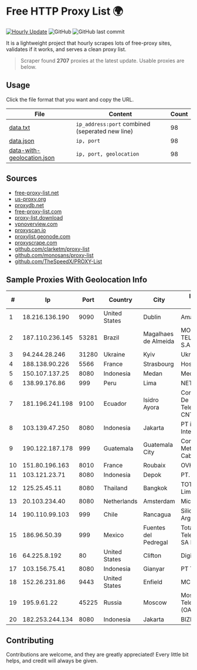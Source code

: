 
# Free HTTP Proxy List 🌍

[![Hourly Update](https://github.com/mertguvencli/http-proxy-list/actions/workflows/main.yml/badge.svg?branch=main)](https://github.com/mertguvencli/http-proxy-list/actions/workflows/main.yml)
![GitHub](https://img.shields.io/github/license/mertguvencli/http-proxy-list)
![GitHub last commit](https://img.shields.io/github/last-commit/mertguvencli/http-proxy-list)

It is a lightweight project that hourly scrapes lots of free-proxy sites, validates if it works, and serves a clean proxy list.


> Scraper found **2707** proxies at the latest update. Usable proxies are below.

## Usage

Click the file format that you want and copy the URL.


|File|Content|Count|
|----|-------|-----|
|[data.txt](https://raw.githubusercontent.com/mertguvencli/http-proxy-list/main/proxy-list/data.txt)|`ip_address:port` combined (seperated new line)|98|
|[data.json](https://raw.githubusercontent.com/mertguvencli/http-proxy-list/main/proxy-list/data.json)|`ip, port`|98|
|[data-with-geolocation.json](https://raw.githubusercontent.com/mertguvencli/http-proxy-list/main/proxy-list/data-with-geolocation.json)|`ip, port, geolocation`|98|

## Sources

* [free-proxy-list.net](https://free-proxy-list.net)
* [us-proxy.org](https://www.us-proxy.org)
* [proxydb.net](http://proxydb.net)
* [free-proxy-list.com](https://free-proxy-list.com/?page=&port=&type%5B%5D=http&type%5B%5D=https&up_time=0&search=Search)
* [proxy-list.download](https://www.proxy-list.download/HTTP)
* [vpnoverview.com](https://vpnoverview.com/privacy/anonymous-browsing/free-proxy-servers)
* [proxyscan.io](https://www.proxyscan.io)
* [proxylist.geonode.com](https://proxylist.geonode.com/api/proxy-list?limit=300&page=1&sort_by=lastChecked&sort_type=desc&protocols=http,https)
* [proxyscrape.com](https://api.proxyscrape.com/v2/?request=displayproxies&protocol=http&timeout=10000&country=all&ssl=all&anonymity=all)
* [github.com/clarketm/proxy-list](https://raw.githubusercontent.com/clarketm/proxy-list/master/proxy-list-raw.txt)
* [github.com/monosans/proxy-list](https://raw.githubusercontent.com/monosans/proxy-list/main/proxies/http.txt)
* [github.com/TheSpeedX/PROXY-List](https://raw.githubusercontent.com/TheSpeedX/PROXY-List/master/http.txt)


## Sample Proxies With Geolocation Info

|#|Ip|Port|Country|City|Internet Service Provider|
|-|--|----|-------|----|-------------------------|
|1|18.216.136.190|9090|United States|Dublin|Amazon.com, Inc.|
|2|187.110.236.145|53281|Brazil|Magalhaes de Almeida|MOB SERVICOS DE TELECOMUNICACOES S.A|
|3|94.244.28.246|31280|Ukraine|Kyiv|Ukrdatakom LTD|
|4|188.138.90.226|5566|France|Strasbourg|Host Europe GmbH|
|5|150.107.137.25|8080|Indonesia|Medan|Media Antar Nusa PT.|
|6|138.99.176.86|999|Peru|Lima|NET WIN PERU|
|7|181.196.241.198|9100|Ecuador|Isidro Ayora|Corporacion Nacional De Telecomunicaciones - CNT EP|
|8|103.139.47.250|8080|Indonesia|Jakarta|PT iForte Global Internet|
|9|190.122.187.178|999|Guatemala|Guatemala City|Comunicaciones Metropolitanas Cablecolor|
|10|151.80.196.163|8010|France|Roubaix|OVH SAS|
|11|103.121.23.71|8080|Indonesia|Depok|PT. Eka Mas Republik|
|12|125.25.45.11|8080|Thailand|Bangkok|TOT Public Company Limited|
|13|20.103.234.40|8080|Netherlands|Amsterdam|Microsoft Corporation|
|14|190.110.99.103|999|Chile|Rancagua|Silica Networks Argentina S.A.|
|15|186.96.50.39|999|Mexico|Fuentes del Pedregal|Total Play Telecomunicaciones SA De CV|
|16|64.225.8.192|80|United States|Clifton|DigitalOcean, LLC|
|17|103.156.75.41|8080|Indonesia|Gianyar|PT Trika Global Media|
|18|152.26.231.86|9443|United States|Enfield|MCNC|
|19|195.9.61.22|45225|Russia|Moscow|Moscow Local Telephone Network (OAO MGTS)|
|20|182.253.244.134|8080|Indonesia|Jakarta|BIZNET|



## Contributing

Contributions are welcome, and they are greatly appreciated! Every
little bit helps, and credit will always be given.


